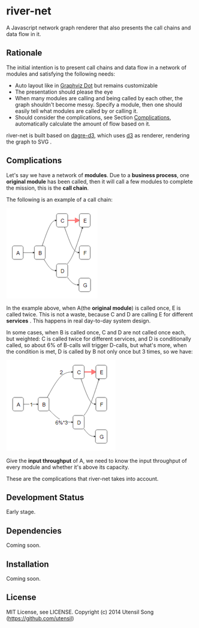 river-net
=========

A Javascript network graph renderer that also presents the call chains and data flow in it.

Rationale
------------------

The initial intention is to present call chains and data flow in a network of modules and satisfying the following needs:

* Auto layout like in [Graphviz Dot](http://www.graphviz.org/) but remains customizable
* The presentation should please the eye
* When many modules are calling and being called by each other, the graph shouldn't become messy. Specify a module, then one should easily tell what modules are called by or calling it.
* Should consider the complications, see Section [Complications](#complications), automatically calculate the amount of flow based on it.

river-net is built based on [dagre-d3](https://github.com/cpettitt/dagre-d3), which uses [d3](https://github.com/mbostock/d3) as renderer, rendering the graph to SVG .

Complications
---------------

Let's say we have a network of __modules__. Due to a __business process__, one __original module__ has been called, then it will call a few modules to complete the mission, this is the __call chain__.

The following is an example of a call chain:

![](https://github.com/utensil/river-net/raw/master/doc/img/sample1.png)

In the example above, when A(the __original module__) is called once, E is called twice. This is not a waste, because C and D are calling E for different __services__ . This happens in real day-to-day system design.

In some cases, when B is called once, C and D are not called once each, but weighted: C is called twice for different services, and D is conditionally called, so about 6% of B-calls will trigger D-calls, but what's more, when the condition is met, D is called by B not only once but 3 times, so we have:

![](https://github.com/utensil/river-net/raw/master/doc/img/sample2.png)

Give the __input throughput__ of A, we need to know the input throughput of every module and whether it's above its capacity.

These are the complications that river-net takes into account.

Development Status
-----------------------------

Early stage. 

Dependencies
----------------

Coming soon.

Installation
--------------

Coming soon.

License
------------

MIT License, see LICENSE. Copyright (c) 2014 Utensil Song (https://github.com/utensil)

